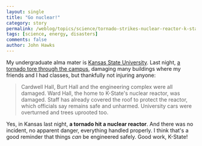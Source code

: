 ```yaml
---
layout: single 
title: "Go nuclear!" 
category: story
permalink: /weblog/topics/science/tornado-strikes-nuclear-reactor-k-state-2008.html
tags: [science, energy, disasters] 
comments: false 
author: John Hawks 
---
```


My undergraduate alma mater is <a href="http://www.ksu.edu">Kansas State University</a>. Last night, <a href="http://www.ktka.com/news/2008/jun/12/tornado_kstate_campus/">a tornado tore through the campus</a>, damaging many buildings where my friends and I had classes, but thankfully not injuring anyone: 

<blockquote>Cardwell Hall, Burt Hall and the engineering complex were all damaged. Ward Hall, the home to K-State's nuclear reactor, was damaged. Staff has already covered the roof to protect the reactor, which officials say remains safe and unharmed. University cars were overturned and trees uprooted too.</blockquote>

Yes, in Kansas last night, <b>a tornado hit a nuclear reactor</b>. And there was no incident, no apparent danger, everything handled properly. I think that's a good reminder that things <i>can</i> be engineered safely. Good work, K-State!



